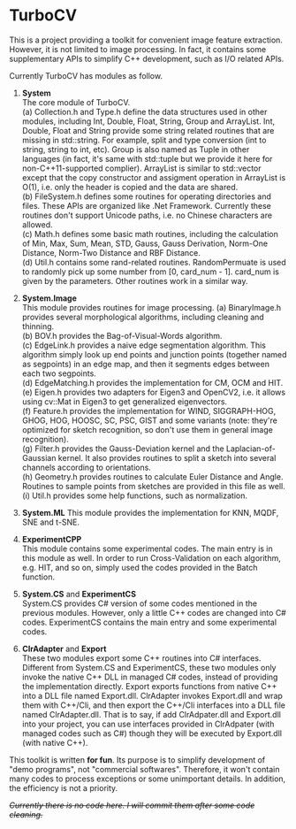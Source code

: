 TurboCV
=======

This is a project providing a toolkit for convenient image feature extraction.
However, it is not limited to image processing. In fact, it contains some supplementary APIs to simplify C++ development, such as I/O related APIs.  

Currently TurboCV has modules as follow.  

1. **System**  
    The core module of TurboCV.  
    (a) Collection.h and Type.h define the data structures used in other modules, including Int, Double, Float, String, Group and ArrayList. Int, Double, Float and String provide some string related routines that are missing in std::string. For example, split and type conversion (int to string, string to int, etc). Group is also named as Tuple in other languages (in fact, it's same with std::tuple but we provide it here for non-C++11-supported complier). ArrayList is similar to std::vector except that the copy constructor and assigment operation in ArrayList is O(1), i.e. only the header is copied and the data are shared.  
    (b) FileSystem.h defines some routines for operating directories and files. These APIs are organized like .Net Framework. Currently these routines don't support Unicode paths, i.e. no Chinese characters are allowed.  
    (c) Math.h defines some basic math routines, including the calculation of Min, Max, Sum, Mean, STD, Gauss, Gauss Derivation, Norm-One Distance, Norm-Two Distance and RBF Distance.     
    (d) Util.h contains some rand-related routines. RandomPermuate is used to randomly pick up some number from [0, card_num - 1]. card_num is given by the parameters. Other routines work in a similar way.  

2. **System.Image**  
    This module provides routines for image processing.
    (a) BinaryImage.h provides several morphological algorithms, including cleaning and thinning.  
    (b) BOV.h provides the Bag-of-Visual-Words algorithm.  
    (c) EdgeLink.h provides a naive edge segmentation algorithm. This algorithm simply look up end points and junction points (together named as segpoints) in an edge map, and then it segments edges between each two segpoints.  
    (d) EdgeMatching.h provides the implementation for CM, OCM and HIT.  
    (e) Eigen.h provides two adapters for Eigen3 and OpenCV2, i.e. it allows using cv::Mat in Eigen3 to get generalized eigenvectors.  
    (f) Feature.h provides the implementation for WIND, SIGGRAPH-HOG, GHOG, HOG, HOOSC, SC, PSC, GIST and some variants (note: they're optimized for sketch recognition, so don't use them in general image recognition).  
    (g) Filter.h provides the Gauss-Deviation kernel and the Laplacian-of-Gaussian kernel. It also provides routines to split a sketch into several channels according to orientations.  
    (h) Geometry.h provides routines to calculate Euler Distance and Angle. Routines to sample points from sketches are provided in this file as well.  
    (i) Util.h provides some help functions, such as normalization.  

3. **System.ML** 
    This module provides the implementation for KNN, MQDF, SNE and t-SNE.  

4. **ExperimentCPP**  
    This module contains some experimental codes. The main entry is in this module as well. In order to run Cross-Validation on each algorithm, e.g. HIT, and so on, simply used the codes provided in the Batch function.  

5. **System.CS** and **ExperimentCS**  
    System.CS provides C# version of some codes mentioned in the previous modules. However, only a little C++ codes are changed into C# codes. ExperimentCS contains the main entry and some experimental codes.  

6. **ClrAdapter** and **Export**  
    These two modules export some C++ routines into C# interfaces. Different from System.CS and ExperimentCS, these two modules only invoke the native C++ DLL in managed C# codes, instead of providing the implementation directly. Export exports functions from native C++ into a DLL file named Export.dll. ClrAdapter invokes Export.dll and wrap them with C++/Cli, and then export the C++/Cli interfaces into a DLL file named ClrAdapter.dll. That is to say, if add ClrAdpater.dll and Export.dll into your project, you can use interfaces provided in ClrAdpater (with managed codes such as C#) though they will be executed by Export.dll (with native C++).  

This toolkit is written **for fun**. Its purpose is to simplify development of "demo programs", not "commercial softwares". Therefore, it won't contain many codes to process exceptions or some unimportant details. In addition, the efficiency is not a priority.

~~*Currently there is no code here. I will commit them after some code cleaning.*~~
